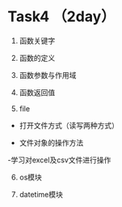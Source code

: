 # Task4 （2day）
1. 函数关键字

2. 函数的定义

3. 函数参数与作用域

4. 函数返回值

5. file

- 打开文件方式（读写两种方式）

- 文件对象的操作方法

-学习对excel及csv文件进行操作

6. os模块

7. datetime模块
